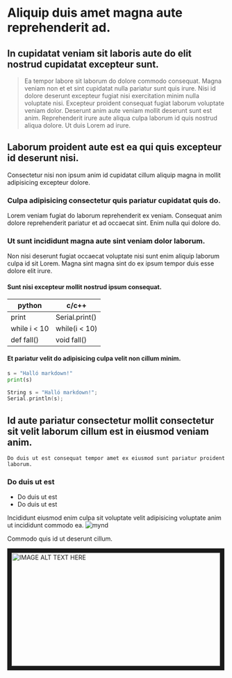 # Aliquip duis amet magna aute reprehenderit ad.

## In cupidatat veniam sit laboris aute do elit nostrud cupidatat excepteur sunt.

> Ea tempor labore sit laborum do dolore commodo consequat. Magna veniam non et et 
> sint cupidatat nulla pariatur sunt quis irure. Nisi id dolore deserunt excepteur 
> fugiat nisi exercitation minim nulla voluptate nisi. Excepteur proident 
> consequat fugiat laborum voluptate veniam dolor. Deserunt anim aute veniam 
> mollit deserunt sunt est anim. Reprehenderit irure aute aliqua culpa laborum id 
> quis nostrud aliqua dolore. Ut duis Lorem ad irure.

## Laborum proident aute est ea qui quis excepteur id deserunt nisi.

Consectetur nisi non ipsum anim id cupidatat cillum aliquip magna in mollit adipisicing excepteur dolore. 

### Culpa adipisicing consectetur quis pariatur cupidatat quis do.

Lorem veniam fugiat do laborum reprehenderit ex veniam. Consequat anim dolore reprehenderit pariatur et ad occaecat sint. Enim nulla qui dolore do. 

### Ut sunt incididunt magna aute sint veniam dolor laborum.

Non nisi deserunt fugiat occaecat voluptate nisi sunt enim aliquip laborum culpa id sit Lorem. Magna sint magna sint do ex ipsum tempor duis esse dolore elit irure.

#### Sunt nisi excepteur mollit nostrud ipsum consequat.

**python** | **c/c++**
|--- | --- | 
|print | Serial.print()| 
|while i < 10| while(i < 10) | 
|def fall()| void fall()|

#### Et pariatur velit do adipisicing culpa velit non cillum minim.

```python
s = "Halló markdown!"
print(s)
```
```c++
String s = "Halló markdown!";
Serial.println(s);
```
## Id aute pariatur consectetur mollit consectetur sit velit laborum cillum est in eiusmod veniam anim.
```
Do duis ut est consequat tempor amet ex eiusmod sunt pariatur proident laborum.
```
### Do duis ut est
* Do duis ut est
* Do duis ut est 

Incididunt eiusmod enim culpa sit voluptate velit adipisicing voluptate anim ut incididunt commodo ea.
![mynd](https://tskoli.is/wp-content/uploads/2019/06/skolavorduholt-705x475.jpg)

Commodo quis id ut deserunt cillum.

<a href="http://www.youtube.com/watch?feature=player_embedded&v=HUBNt18RFbo
" target="_blank"><img src="https://i1.ytimg.com/vi/HUBNt18RFbo/hqdefault.jpg" 
alt="IMAGE ALT TEXT HERE" width="480" height="260" border="10" /></a>
